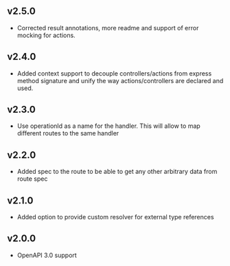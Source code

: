 ## v2.5.0
* Corrected result annotations, more readme and support of error mocking for actions.

## v2.4.0
* Added context support to decouple controllers/actions from express method signature and unify the way actions/controllers are declared and used.

## v2.3.0
* Use operationId as a name for the handler. This will allow to map different routes to the same handler

## v2.2.0
* Added spec to the route to be able to get any other arbitrary data from route spec

## v2.1.0
* Added option to provide custom resolver for external type references

## v2.0.0
* OpenAPI 3.0 support
